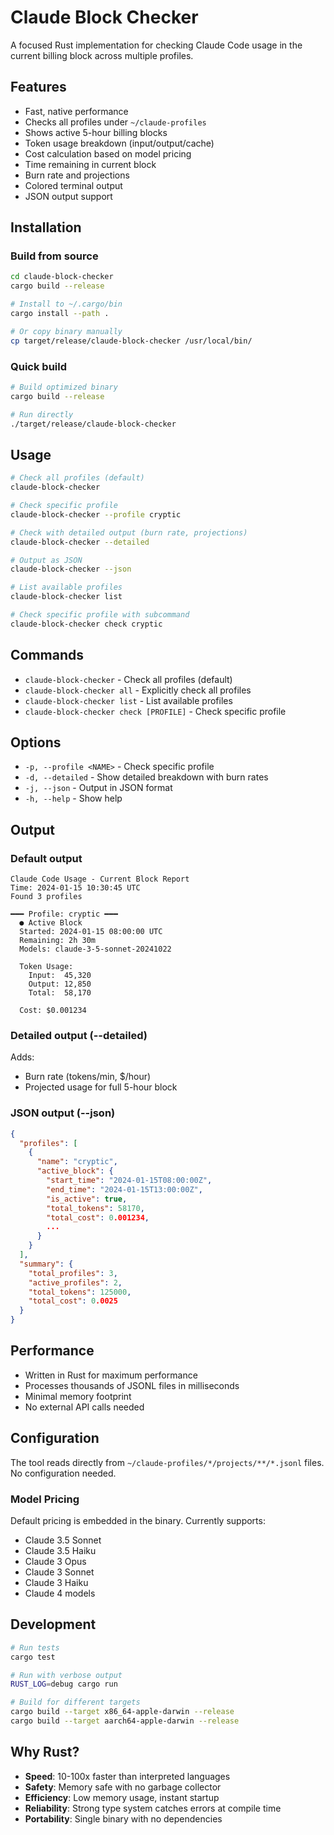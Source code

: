 # Claude Block Checker

A focused Rust implementation for checking Claude Code usage in the current billing block across multiple profiles.

## Features

- Fast, native performance
- Checks all profiles under `~/claude-profiles`
- Shows active 5-hour billing blocks
- Token usage breakdown (input/output/cache)
- Cost calculation based on model pricing
- Time remaining in current block
- Burn rate and projections
- Colored terminal output
- JSON output support

## Installation

### Build from source

```bash
cd claude-block-checker
cargo build --release

# Install to ~/.cargo/bin
cargo install --path .

# Or copy binary manually
cp target/release/claude-block-checker /usr/local/bin/
```

### Quick build

```bash
# Build optimized binary
cargo build --release

# Run directly
./target/release/claude-block-checker
```

## Usage

```bash
# Check all profiles (default)
claude-block-checker

# Check specific profile
claude-block-checker --profile cryptic

# Check with detailed output (burn rate, projections)
claude-block-checker --detailed

# Output as JSON
claude-block-checker --json

# List available profiles
claude-block-checker list

# Check specific profile with subcommand
claude-block-checker check cryptic
```

## Commands

- `claude-block-checker` - Check all profiles (default)
- `claude-block-checker all` - Explicitly check all profiles
- `claude-block-checker list` - List available profiles
- `claude-block-checker check [PROFILE]` - Check specific profile

## Options

- `-p, --profile <NAME>` - Check specific profile
- `-d, --detailed` - Show detailed breakdown with burn rates
- `-j, --json` - Output in JSON format
- `-h, --help` - Show help

## Output

### Default output
```
Claude Code Usage - Current Block Report
Time: 2024-01-15 10:30:45 UTC
Found 3 profiles

━━━ Profile: cryptic ━━━
  ● Active Block
  Started: 2024-01-15 08:00:00 UTC
  Remaining: 2h 30m
  Models: claude-3-5-sonnet-20241022

  Token Usage:
    Input:  45,320
    Output: 12,850
    Total:  58,170

  Cost: $0.001234
```

### Detailed output (--detailed)
Adds:
- Burn rate (tokens/min, $/hour)
- Projected usage for full 5-hour block

### JSON output (--json)
```json
{
  "profiles": [
    {
      "name": "cryptic",
      "active_block": {
        "start_time": "2024-01-15T08:00:00Z",
        "end_time": "2024-01-15T13:00:00Z",
        "is_active": true,
        "total_tokens": 58170,
        "total_cost": 0.001234,
        ...
      }
    }
  ],
  "summary": {
    "total_profiles": 3,
    "active_profiles": 2,
    "total_tokens": 125000,
    "total_cost": 0.0025
  }
}
```

## Performance

- Written in Rust for maximum performance
- Processes thousands of JSONL files in milliseconds
- Minimal memory footprint
- No external API calls needed

## Configuration

The tool reads directly from `~/claude-profiles/*/projects/**/*.jsonl` files. No configuration needed.

### Model Pricing

Default pricing is embedded in the binary. Currently supports:
- Claude 3.5 Sonnet
- Claude 3.5 Haiku  
- Claude 3 Opus
- Claude 3 Sonnet
- Claude 3 Haiku
- Claude 4 models

## Development

```bash
# Run tests
cargo test

# Run with verbose output
RUST_LOG=debug cargo run

# Build for different targets
cargo build --target x86_64-apple-darwin --release
cargo build --target aarch64-apple-darwin --release
```

## Why Rust?

- **Speed**: 10-100x faster than interpreted languages
- **Safety**: Memory safe with no garbage collector
- **Efficiency**: Low memory usage, instant startup
- **Reliability**: Strong type system catches errors at compile time
- **Portability**: Single binary with no dependencies